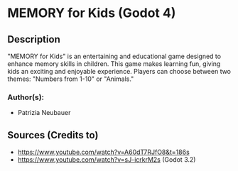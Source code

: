 # MEMORY for Kids (Godot 4)

## Description
"MEMORY for Kids" is an entertaining and educational game designed to enhance memory skills in children. This game makes learning fun, giving kids an exciting and enjoyable experience. Players can choose between two themes: "Numbers from 1-10" or "Animals."

### Author(s): 
- Patrizia Neubauer

## Sources (Credits to)
- https://www.youtube.com/watch?v=A60dT7RJfO8&t=186s
- https://www.youtube.com/watch?v=sJ-icrkrM2s
(Godot 3.2)
